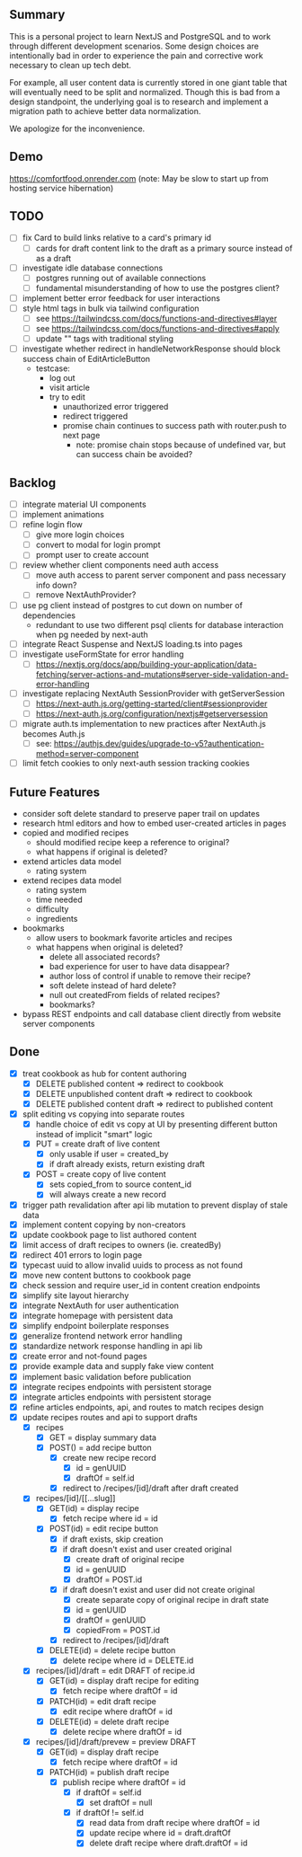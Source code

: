 ## Summary
This is a personal project to learn NextJS and PostgreSQL and to work through different development scenarios.  Some design choices are intentionally bad in order to experience the pain and corrective work necessary to clean up tech debt.

For example, all user content data is currently stored in one giant table that will eventually need to be split and normalized.  Though this is bad from a design standpoint, the underlying goal is to research and implement a migration path to achieve better data normalization.

We apologize for the inconvenience.

## Demo
https://comfortfood.onrender.com
(note: May be slow to start up from hosting service hibernation)

## TODO
- [ ] fix Card to build links relative to a card's primary id
    - [ ] cards for draft content link to the draft as a primary source instead of as a draft
- [ ] investigate idle database connections
    - [ ] postgres running out of available connections
    - [ ] fundamental misunderstanding of how to use the postgres client?
- [ ] implement better error feedback for user interactions
- [ ] style html tags in bulk via tailwind configuration
    - [ ] see https://tailwindcss.com/docs/functions-and-directives#layer
    - [ ] see https://tailwindcss.com/docs/functions-and-directives#apply
    - [ ] update "<a>" tags with traditional styling
- [ ] investigate whether redirect in handleNetworkResponse should block success chain of EditArticleButton
    - testcase:
        - log out
        - visit article
        - try to edit
            - unauthorized error triggered
            - redirect triggered
            - promise chain continues to success path with router.push to next page
                - note: promise chain stops because of undefined var, but can success chain be avoided?

## Backlog
- [ ] integrate material UI components
- [ ] implement animations
- [ ] refine login flow
    - [ ] give more login choices
    - [ ] convert to modal for login prompt
    - [ ] prompt user to create account
- [ ] review whether client components need auth access
    - [ ] move auth access to parent server component and pass necessary info down?
    - [ ] remove NextAuthProvider?
- [ ] use pg client instead of postgres to cut down on number of dependencies
    - redundant to use two different psql clients for database interaction when pg needed by next-auth
- [ ] integrate React Suspense and NextJS loading.ts into pages
- [ ] investigate useFormState for error handling
    - [ ] https://nextjs.org/docs/app/building-your-application/data-fetching/server-actions-and-mutations#server-side-validation-and-error-handling
- [ ] investigate replacing NextAuth SessionProvider with getServerSession
    - [ ] https://next-auth.js.org/getting-started/client#sessionprovider
    - [ ] https://next-auth.js.org/configuration/nextjs#getserversession
- [ ] migrate auth.ts implementation to new practices after NextAuth.js becomes Auth.js
    - [ ] see: https://authjs.dev/guides/upgrade-to-v5?authentication-method=server-component
- [ ] limit fetch cookies to only next-auth session tracking cookies

## Future Features
- consider soft delete standard to preserve paper trail on updates
- research html editors and how to embed user-created articles in pages
- copied and modified recipes
    - should modified recipe keep a reference to original?
    - what happens if original is deleted?
- extend articles data model
    - rating system
- extend recipes data model
    - rating system
    - time needed
    - difficulty
    - ingredients
- bookmarks
    - allow users to bookmark favorite articles and recipes
    - what happens when original is deleted?
        - delete all associated records?
        - bad experience for user to have data disappear?
        - author loss of control if unable to remove their recipe?
        - soft delete instead of hard delete?
        - null out createdFrom fields of related recipes?
        - bookmarks?
- bypass REST endpoints and call database client directly from website server components

## Done
- [X] treat cookbook as hub for content authoring
    - [X] DELETE published content => redirect to cookbook
    - [X] DELETE unpublished content draft => redirect to cookbook
    - [X] DELETE published content draft => redirect to published content
- [X] split editing vs copying into separate routes
    - [X] handle choice of edit vs copy at UI by presenting different button instead of implicit "smart" logic
    - [X] PUT = create draft of live content
        - [X] only usable if user = created_by
        - [X] if draft already exists, return existing draft
    - [X] POST = create copy of live content
        - [X] sets copied_from to source content_id
        - [X] will always create a new record
- [X] trigger path revalidation after api lib mutation to prevent display of stale data
- [X] implement content copying by non-creators
- [X] update cookbook page to list authored content
- [X] limit access of draft recipes to owners (ie. createdBy)
- [X] redirect 401 errors to login page
- [X] typecast uuid to allow invalid uuids to process as not found
- [X] move new content buttons to cookbook page
- [X] check session and require user_id in content creation endpoints
- [X] simplify site layout hierarchy
- [X] integrate NextAuth for user authentication
- [X] integrate homepage with persistent data
- [X] simplify endpoint boilerplate responses
- [X] generalize frontend network error handling
- [X] standardize network response handling in api lib
- [X] create error and not-found pages
- [X] provide example data and supply fake view content
- [X] implement basic validation before publication
- [X] integrate recipes endpoints with persistent storage
- [X] integrate articles endpoints with persistent storage
- [X] refine articles endpoints, api, and routes to match recipes design
- [X] update recipes routes and api to support drafts
    - [X] recipes
        - [X] GET = display summary data
        - [X] POST() = add recipe button
            - [X] create new recipe record
                - [X] id = genUUID
                - [X] draftOf = self.id
            - [X] redirect to /recipes/[id]/draft after draft created
    - [X] recipes/[id]/[[...slug]]
        - [X] GET(id) = display recipe
            - [X] fetch recipe where id = id
        - [X] POST(id) = edit recipe button
            - [X] if draft exists, skip creation
            - [X] if draft doesn't exist and user created original
                - [X] create draft of original recipe
                - [X] id = genUUID
                - [X] draftOf = POST.id
            - [X] if draft doesn't exist and user did not create original
                - [X] create separate copy of original recipe in draft state
                - [X] id = genUUID
                - [X] draftOf = genUUID
                - [X] copiedFrom = POST.id
            - [X] redirect to /recipes/[id]/draft
        - [X] DELETE(id) = delete recipe button
            - [X] delete recipe where id = DELETE.id
    - [X] recipes/[id]/draft = edit DRAFT of recipe.id
        - [X] GET(id) = display draft recipe for editing
            - [X] fetch recipe where draftOf = id
        - [X] PATCH(id) = edit draft recipe
            - [X] edit recipe where draftOf = id
        - [X] DELETE(id) = delete draft recipe
            - [X] delete recipe where draftOf = id
    - [X] recipes/[id]/draft/prevew = preview DRAFT
        - [X] GET(id) = display draft recipe
            - [X] fetch recipe where draftOf = id
        - [X] PATCH(id) = publish draft recipe
            - [X] publish recipe where draftOf = id
                - [X] if draftOf = self.id
                    - [X] set draftOf = null
                - [X] if draftOf != self.id
                    - [X] read data from draft recipe where draftOf = id
                    - [X] update recipe where id = draft.draftOf
                    - [X] delete draft recipe where draft.draftOf = id
